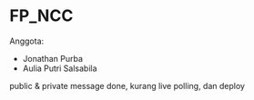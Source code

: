 # FP_NCC

Anggota:
- Jonathan Purba
- Aulia Putri Salsabila


public & private message done, kurang live polling, dan deploy
